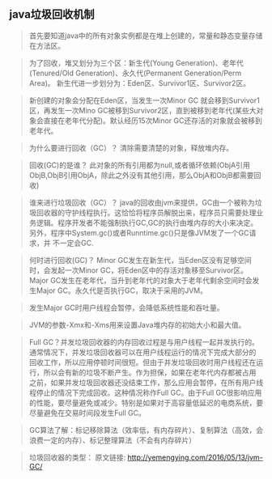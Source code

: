 ## java垃圾回收机制

  > 首先要知道java中的所有对象实例都是在堆上创建的，常量和静态变量存储在方法区。
  
  > 为了回收，堆又划分为三个区：新生代(Young Generation)、老年代(Tenured/Old Generation)、永久代(Permanent Generation/Perm Area)。
    新生代进一步划分为：Eden区、Survivor1区、Survivor2区。
    
  > 新创建的对象会分配在Eden区，当发生一次Minor GC 就会移到Survivor1区，再发生一次Mino
    GC被移到Survivor2区，直到被移到老年代(某些大对象会直接在老年代分配)。默认经历15次Minor GC还存活的对象就会被移到老年代。
    
  > 为什么要进行回收（GC）？ 清除需要清楚的对象，释放堆内存。
  
  > 回收(GC)的是谁？ 此对象的所有引用都为null,或者循环依赖(ObjA引用ObjB,ObjB引用ObjA，除此之外没有其他引用，那么ObjA和ObjB都需要回收)
  
  > 谁来进行垃圾回收（GC）？ java的回收由jvm来提供，GC由一个被称为垃圾回收器的守护线程执行。这恰恰将程序员解脱出来，程序员只需要处理业   务逻辑。程序开发者不能强制执行GC,GC的执行由堆内存的大小来决定。另外，程序中System.gc()或者Runntime.gc()只是像JVM发了一个GC请求，并   不一定会GC.
  
  > 何时进行回收(GC)？ Minor GC发生在新生代，当Eden区没有足够空间时，会发起一次Minor GC，将Eden区中的存活对象移至Survivor区。
    Major GC发生在老年代，当升到老年代的对象大于老年代剩余空间时会发生Major GC。永久代是否执行GC，取决于采用的JVM。
    
  > 发生Major GC时用户线程会暂停，会降低系统性能和吞吐量。
  
  > JVM的参数-Xmx和-Xms用来设置Java堆内存的初始大小和最大值。
  
  > Full GC？并发垃圾回收器的内存回收过程是与用户线程一起并发执行的。通常情况下，并发垃圾回收器可以在用户线程运行的情况下完成大部分的   回收工作，所以应用停顿时间很短。但由于并发垃圾回收时用户线程还在运行，所以会有新的垃圾不断产生。作为担保，如果在老年代内存都被占用   之前，如果并发垃圾回收器还没结束工作，那么应用会暂停，在所有用户线程停止的情况下完成回收。这种情况称作Full GC。由于Full             GC很影响应用的性能，要尽量避免或减少。特别是如果对于高容量低延迟的电商系统，要尽量避免在交易时间段发生Full GC。
  
  > GC算法了解：标记移除算法（效率低，有内存碎片）、复制算法（高效，会浪费一定的内存）、标记整理算法（不会有内存碎片）
  
  > 垃圾回收器的类型：
    原文链接: http://yemengying.com/2016/05/13/jvm-GC/
  
